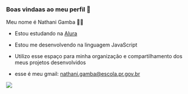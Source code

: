 ### Boas vindaas ao meu perfil 🐚

Meu nome é Nathani Gamba 🦋🤍

- Estou estudando na [Alura](https://www.alura.com.br)
- Estou me desenvolvendo na linguagem JavaScript
- Utilizo esse espaço para minha organização e compartilhamento dos meus projetos desenvolvidos

- esse é meu gmail: nathani.gamba@escola.pr.gov.br

![](https://media.tenor.com/S018MEZBPikAAAAM/blair-waldorf.gif) ![]()

